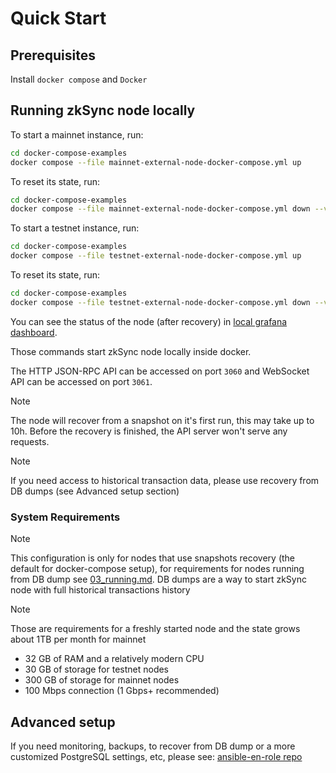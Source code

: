 # Quick Start

## Prerequisites

Install `docker compose` and `Docker`

## Running zkSync node locally

To start a mainnet instance, run:

```sh
cd docker-compose-examples
docker compose --file mainnet-external-node-docker-compose.yml up
```

To reset its state, run:

```sh
cd docker-compose-examples
docker compose --file mainnet-external-node-docker-compose.yml down --volumes
```

To start a testnet instance, run:

```sh
cd docker-compose-examples
docker compose --file testnet-external-node-docker-compose.yml up
```

To reset its state, run:

```sh
cd docker-compose-examples
docker compose --file testnet-external-node-docker-compose.yml down --volumes
```

You can see the status of the node (after recovery) in
[local grafana dashboard](http://localhost:3000/d/0/external-node).

Those commands start zkSync node locally inside docker.

The HTTP JSON-RPC API can be accessed on port `3060` and WebSocket API can be accessed on port `3061`.

> [!NOTE]
>
> The node will recover from a snapshot on it's first run, this may take up to 10h. Before the recovery is finished, the
> API server won't serve any requests.

> [!NOTE]
>
> If you need access to historical transaction data, please use recovery from DB dumps (see Advanced setup section)

### System Requirements

> [!NOTE]
>
> This configuration is only for nodes that use snapshots recovery (the default for docker-compose setup), for
> requirements for nodes running from DB dump see
> [03_running.md](https://github.com/matter-labs/zksync-era/blob/main/docs/guides/external-node/03_running.md). DB dumps
> are a way to start zkSync node with full historical transactions history

> [!NOTE]
>
> Those are requirements for a freshly started node and the state grows about 1TB per month for mainnet

- 32 GB of RAM and a relatively modern CPU
- 30 GB of storage for testnet nodes
- 300 GB of storage for mainnet nodes
- 100 Mbps connection (1 Gbps+ recommended)

## Advanced setup

If you need monitoring, backups, to recover from DB dump or a more customized PostgreSQL settings, etc, please see:
[ansible-en-role repo](https://github.com/matter-labs/ansible-en-role)
